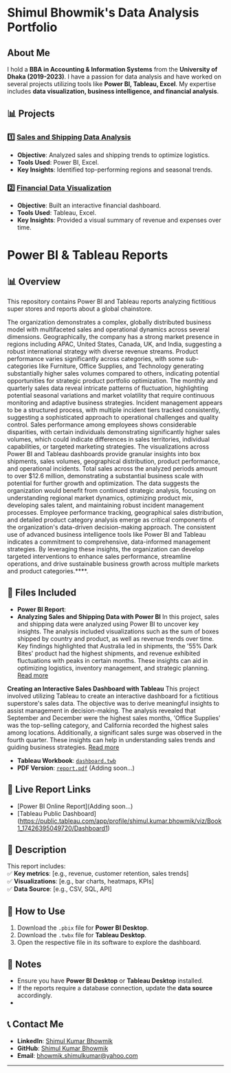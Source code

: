 # Shimul Bhowmik's Data Analysis Portfolio

## About Me
I hold a **BBA in Accounting & Information Systems** from the **University of Dhaka (2019-2023)**. I have a passion for data analysis and have worked on several projects utilizing tools like **Power BI, Tableau, Excel**. My expertise includes **data visualization, business intelligence, and financial analysis**.

## 📊 Projects

### 1️⃣ [Sales and Shipping Data Analysis](./Projects/Sales-Analysis)
   - **Objective**: Analyzed sales and shipping trends to optimize logistics.
   - **Tools Used**: Power BI, Excel.
   - **Key Insights**: Identified top-performing regions and seasonal trends.

### 2️⃣ [Financial Data Visualization](./Projects/Financial-Dashboard)
   - **Objective**: Built an interactive financial dashboard.
   - **Tools Used**: Tableau, Excel.
   - **Key Insights**: Provided a visual summary of revenue and expenses over time.

# Power BI & Tableau Reports  

## 📊 Overview  
This repository contains Power BI and Tableau reports analyzing fictitious super stores and reports about a global chainstore. 

The organization demonstrates a complex, globally distributed business model with multifaceted sales and operational dynamics across several dimensions. Geographically, the company has a strong market presence in regions including APAC, United States, Canada, UK, and India, suggesting a robust international strategy with diverse revenue streams. Product performance varies significantly across categories, with some sub-categories like Furniture, Office Supplies, and Technology generating substantially higher sales volumes compared to others, indicating potential opportunities for strategic product portfolio optimization.
The monthly and quarterly sales data reveal intricate patterns of fluctuation, highlighting potential seasonal variations and market volatility that require continuous monitoring and adaptive business strategies. Incident management appears to be a structured process, with multiple incident tiers tracked consistently, suggesting a sophisticated approach to operational challenges and quality control. Sales performance among employees shows considerable disparities, with certain individuals demonstrating significantly higher sales volumes, which could indicate differences in sales territories, individual capabilities, or targeted marketing strategies.
The visualizations across Power BI and Tableau dashboards provide granular insights into box shipments, sales volumes, geographical distribution, product performance, and operational incidents. Total sales across the analyzed periods amount to over $12.6 million, demonstrating a substantial business scale with potential for further growth and optimization. The data suggests the organization would benefit from continued strategic analysis, focusing on understanding regional market dynamics, optimizing product mix, developing sales talent, and maintaining robust incident management processes.
Employee performance tracking, geographical sales distribution, and detailed product category analysis emerge as critical components of the organization's data-driven decision-making approach. The consistent use of advanced business intelligence tools like Power BI and Tableau indicates a commitment to comprehensive, data-informed management strategies. By leveraging these insights, the organization can develop targeted interventions to enhance sales performance, streamline operations, and drive sustainable business growth across multiple markets and product categories.****.  


## 📁 Files Included  
- **Power BI Report**:
- **Analyzing Sales and Shipping Data with Power BI**
In this project, sales and shipping data were analyzed using Power BI to uncover key insights. The analysis included visualizations such as the sum of boxes shipped by country and product, as well as revenue trends over time. Key findings highlighted that Australia led in shipments, the '55% Dark Bites' product had the highest shipments, and revenue exhibited fluctuations with peaks in certain months. These insights can aid in optimizing logistics, inventory management, and strategic planning. [Read more](https://medium.com/@bhowmik.shimulkumar/power-bi-project-summary-analyzing-sales-and-shipping-data-2280f8fde13c)

**Creating an Interactive Sales Dashboard with Tableau**
This project involved utilizing Tableau to create an interactive dashboard for a fictitious superstore's sales data. The objective was to derive meaningful insights to assist management in decision-making. The analysis revealed that September and December were the highest sales months, 'Office Supplies' was the top-selling category, and California recorded the highest sales among locations. Additionally, a significant sales surge was observed in the fourth quarter. These insights can help in understanding sales trends and guiding business strategies. [Read more](https://medium.com/@bhowmik.shimulkumar/i-am-someone-who-loves-to-work-with-data-d3326ed98944)

- **Tableau Workbook**: [`dashboard.twb`](./Dashboard1.twb)  
- **PDF Version**: [`report.pdf`](./report.pdf) (Adding soon...)  

## 🔗 Live Report Links  
- [Power BI Online Report](Adding soon...)  
- [Tableau Public Dashboard] (https://public.tableau.com/app/profile/shimul.kumar.bhowmik/viz/Book1_17426395049720/Dashboard1)

## 📖 Description  
This report includes:  
✅ **Key metrics**: [e.g., revenue, customer retention, sales trends]  
✅ **Visualizations**: [e.g., bar charts, heatmaps, KPIs]  
✅ **Data Source**: [e.g., CSV, SQL, API]  

## 🚀 How to Use  
1. Download the `.pbix` file for **Power BI Desktop**.  
2. Download the `.twbx` file for **Tableau Desktop**.  
3. Open the respective file in its software to explore the dashboard.  

## 📝 Notes  
- Ensure you have **Power BI Desktop** or **Tableau Desktop** installed.  
- If the reports require a database connection, update the **data source** accordingly.
- 
## 📞 Contact Me
- **LinkedIn**: [Shimul Kumar Bhowmik](https://www.linkedin.com/in/shimul-bhowmik/)
- **GitHub**: [Shimul Kumar Bhowmik](https://github.com/ShiKu-Bmk)
- **Email**: bhowmik.shimulkumar@yahoo.com
---
